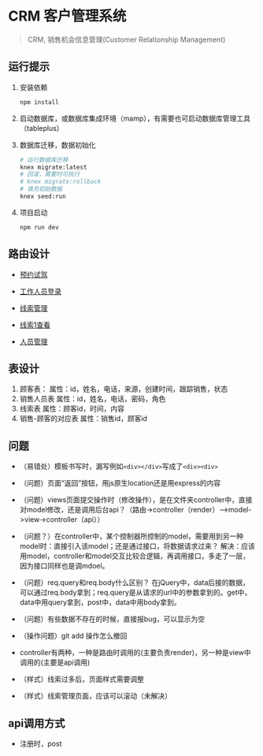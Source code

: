 # CRM 客户管理系统

> CRM, 销售机会信息管理(Customer Relationship Management)

## 运行提示

1. 安装依赖

   ```bash
   npm install
   ```

2. 启动数据库，或数据库集成环境（mamp），有需要也可启动数据库管理工具（tableplus）

3. 数据库迁移，数据初始化

   ``` bash
   # 运行数据库迁移
   knex migrate:latest
   # 回滚，需要时可执行
   # knex migrate:rollback
   # 填充初始数据
   knex seed:run
   ```

4. 项目启动

   ``` bash
   npm run dev
   ```

## 路由设计

+ [预约试驾](http://localhost:3000)
  
+ [工作人员登录](http://localhost:3000/admin/login)
+ [线索管理](http://localhost:3000/admin/clue)
+ [线索1查看](http://localhost:3000/admin/clue/1)
+ [人员管理](http://localhost:3000/admin/user)

## 表设计

1. 顾客表：
   属性：id，姓名，电话，来源，创建时间，跟踪销售，状态
2. 销售人员表
   属性：id，姓名，电话，密码，角色
3. 线索表
   属性：顾客id，时间，内容
4. 销售-顾客的对应表
   属性：销售id，顾客id

## 问题

+ （易错处）模板书写时，漏写例如`<div></div>`写成了`<div><div>`
+ （问题）页面“返回”按钮，用js原生location还是用express的内容
+ （问题）views页面提交操作时（修改操作），是在文件夹controller中，直接对model修改，还是调用后台api？（路由->controller（render）-->model->view->controller（api））
+ （问题？）在controller中，某个控制器所控制的model，需要用到另一种model时：直接引入该model；还是通过接口，将数据请求过来？
  解决：应该用model，controller和model交互比较合逻辑，再调用接口，多走了一层，因为接口同样也是调mdoel。
+ （问题）req.query和req.body什么区别？
  在jQuery中，data后接的数据，可以通过req.body拿到；req.query是从请求的url中的参数拿到的。get中，data中用query拿到，post中，data中用body拿到。
+ （问题）有些数据不存在的时候，直接报bug，可以显示为空

+ （操作问题）git add 操作怎么撤回
+ controller有两种，一种是路由时调用的(主要负责render)，另一种是view中调用的(主要是api调用)
+ （样式）线索过多后，页面样式需要调整
+ （样式）线索管理页面，应该可以滚动（未解决）

## api调用方式

+ 注册时，post
